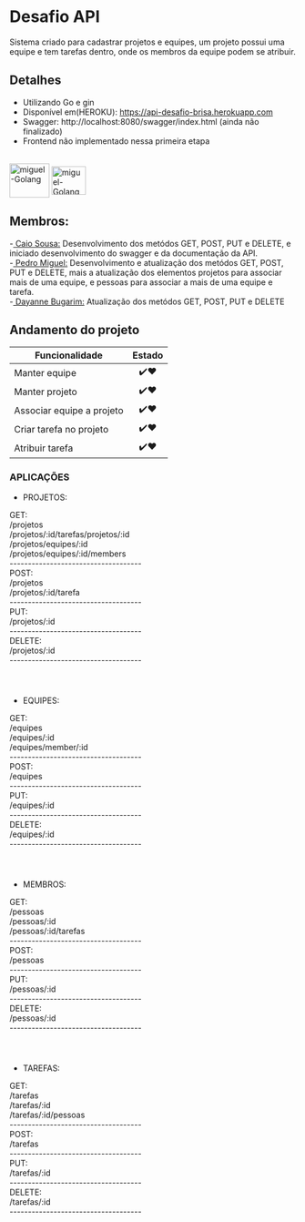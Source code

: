 # Desafio API 

Sistema criado para cadastrar projetos e equipes, um projeto possui uma equipe e tem tarefas dentro, onde os membros
da equipe podem se atribuir.

## Detalhes

- Utilizando Go e gin
- Disponível em(HEROKU): https://api-desafio-brisa.herokuapp.com
- Swagger: http://localhost:8080/swagger/index.html (ainda não finalizado)
- Frontend não implementado nessa primeira etapa
<div style="display: inline_block"><br>
<img align="center" alt="miguel-Golang" height="60" width="70" src="https://cdn.jsdelivr.net/gh/devicons/devicon/icons/go/go-original-wordmark.svg" />
<img align="center" alt="miguel-Golang" height="50" width="60" src="https://cdn.jsdelivr.net/gh/devicons/devicon/icons/go/go-original.svg" />
</div>


## Membros:
<div>-<a href="https://github.com/caiosousaf"> Caio Sousa:</a>  Desenvolvimento dos metódos GET, POST, PUT e DELETE, e iniciado desenvolvimento do swagger e da documentação da API.</div>
<div>-<a href="https://github.com/PedroMiguel7"> Pedro Miguel:</a>  Desenvolvimento e atualização dos metódos GET, POST, PUT e DELETE, mais a atualização dos elementos projetos para associar mais de uma equipe, e pessoas para associar a mais de uma equipe e tarefa.</div> 
<div>-<a href="https://github.com/dayannebugarim"> Dayanne Bugarim:</a> Atualização dos metódos GET, POST, PUT e DELETE</div>


## Andamento do projeto

| Funcionalidade        | Estado |
| ------------- |:-------------:|
| Manter equipe      | ✔️❤️ |
| Manter projeto      | ✔️❤️ |
| Associar equipe a projeto | ✔️❤️ | 
| Criar tarefa no projeto | ✔️❤️ | 
| Atribuir tarefa | ✔️❤️ | 

### APLICAÇÕES

- PROJETOS:
 <div>GET:</div>
 <div>/projetos</div>
 <div>/projetos/:id/tarefas/projetos/:id</div>
 <div>/projetos/equipes/:id</div>
 <div>/projetos/equipes/:id/members</div>
 <div>------------------------------------</div>
 <div> POST: </div>
 <div>/projetos</div>
 <div>/projetos/:id/tarefa</div>
 <div>------------------------------------</div>
 <div> PUT:</div>
 <div>/projetos/:id</div>
 <div>------------------------------------</div>
 <div>DELETE:</div>
 <div>/projetos/:id</div>
 <div>------------------------------------</div>
 <div>ㅤ </div>
 <div>ㅤ </div>
 
- EQUIPES: 
 <div>GET:</div>
 <div>/equipes</div>
 <div>/equipes/:id</div>
 <div>/equipes/member/:id</div>
 <div>------------------------------------</div>
 <div>POST:</div>
 <div>/equipes</div>
 <div>------------------------------------</div>
 <div>PUT:</div>
 <div>/equipes/:id</div>
 <div>------------------------------------</div>
 <div>DELETE:</div>
 <div>/equipes/:id</div>
 <div>------------------------------------</div>
 <div>ㅤ </div>
 <div>ㅤ </div>
 
- MEMBROS: 
 <div>GET:</div>
 <div>/pessoas</div>
 <div>/pessoas/:id</div>
 <div>/pessoas/:id/tarefas</div>
 <div>------------------------------------</div>
 <div>POST:</div>
 <div>/pessoas</div>
 <div>------------------------------------</div>
 <div>PUT:</div>
 <div>/pessoas/:id</div>
 <div>------------------------------------</div>
 <div>DELETE:</div>
 <div>/pessoas/:id</div>
 <div>------------------------------------</div>
 <div>ㅤ </div>
 <div>ㅤ </div>
 
- TAREFAS: 
 <div>GET:</div>
 <div>/tarefas</div>
 <div>/tarefas/:id</div>
 <div>/tarefas/:id/pessoas</div>
 <div>------------------------------------</div>
 <div>POST:</div>
 <div>/tarefas</div>
 <div>------------------------------------</div>
 <div>PUT:</div>
 <div>/tarefas/:id</div>
 <div>------------------------------------</div>
 <div>DELETE:</div>
 <div>/tarefas/:id</div>
 <div>------------------------------------</div>

